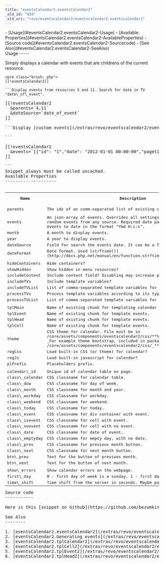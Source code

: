 ```yaml
---
title: "eventsCalendar2.eventsCalendar2"
_old_id: "834"
_old_uri: "revo/eventscalendar2/eventscalendar2.eventscalendar2"
---
```


<div>- [Usage](#eventsCalendar2.eventsCalendar2-Usage)
- [Available Properties](#eventsCalendar2.eventsCalendar2-AvailableProperties)
- [Source code](#eventsCalendar2.eventsCalendar2-Sourcecode)
- [See Also](#eventsCalendar2.eventsCalendar2-SeeAlso)

</div>Usage
-----

Simply displays a calendar with events that are childrens of the current resource.

```
<pre class="brush: php">
[[!eventsCalendar2]]

```Display events from resources 5 and 11. Search for date in TV "date\_of\_event".

```
<pre class="brush: php">
[[!eventsCalendar2
  &parents=`4,11`
  &dateSource=`date_of_event`
]]

```Display [custom events](/extras/revo/eventscalendar2/eventscalendar2.generating-events "eventsCalendar2.Generating events"), independent from resources.

```
<pre class="brush: php">
[[!eventsCalendar2
  &events=`[{"id": "1","date": "2012-01-01 00:00:00","pagetitle": "Test page"},{"id": "2","date": "2012-01-02 12:05:00","pagetitle": "Test page 2"}]`
]]

```<div class="warning">Snippet always must be called uncached.</div>Available Properties
--------------------

<table id="TBL1376497247009"><tbody><tr><th>Name</th><th>Description</th><th>Default Value</th></tr><tr><td>parents</td><td>The ids of an comm-separated list of existing containers.   
</td><td>?urrent resource   
</td></tr><tr><td>events</td><td>An json-array of events. Overrides all settings. Allows you to display random events from any source. Required date parameter in an array of events to date in the format "Ymd H:i:s".</td><td>none</td></tr><tr><td>month</td><td>A month to display events.   
</td><td>date('m')</td></tr><tr><td>year</td><td>A year to display events.</td><td>date('Y')</td></tr><tr><td>dateSource</td><td>Field for search the events date. It can be a TV.</td><td>createdon</td></tr><tr><td>dateFormat</td><td>Date format. Used [strftime()](http://docs.php.net/manual/en/function.strftime.php).</td><td>%d %b %Y %H:%M</td></tr><tr><td> </td><td> </td><td> </td></tr><tr><td>hideContainers</td><td>Hide containers?   
</td><td>0</td></tr><tr><td>showHidden</td><td>Show hidden in menu resources?</td><td>1</td></tr><tr><td>includeContent</td><td>Include content field? Disabling may increase perfomance.</td><td>1</td></tr><tr><td>includeTVs</td><td>Include template variables?</td><td>0</td></tr><tr><td>includeTVList   
</td><td>List of comma-separated template variables for including.   
</td><td>none</td></tr><tr><td>processTVs   
</td><td>Process template variables according to its type?   
</td><td>0</td></tr><tr><td>processTVList   
</td><td>List of comma-separated template variables for processing of events.   
</td><td>none</td></tr><tr><td> </td><td> </td><td> </td></tr><tr><td>tplMain</td><td>Name of existing chunk for templating calendar container.   
</td><td>tplCalendar2</td></tr><tr><td>tplEvent   
</td><td>Name of existing chunk for template events.   
</td><td>tplEvent2   
</td></tr><tr><td>tplHead</td><td>Name of existing chunk for template events.   
</td><td>tplHead2</td></tr><tr><td>tplCell</td><td>Name of existing chunk for template events.   
</td><td>tplCell2</td></tr><tr><td>theme</td><td>CSS theme for calendar. File must be in /core/assets/components/eventscalendar2/css/**%themename%**/theme.css.   
_For example theme bootstrap, included in package is in /core/assets/components/eventscalendar2/css/_**_bootstrap_**_/theme.css_  
</td><td>default</td></tr><tr><td>regCss</td><td>Load built-in CSS (or theme) for calendar?</td><td>1</td></tr><tr><td>regJs</td><td>Load built-in javascript for calendar?</td><td>1</td></tr><tr><td>plPrefix</td><td>Placeholders prefix.</td><td>ec.</td></tr><tr><td> </td><td> </td><td> </td></tr><tr><td>calendar\_id</td><td>Unique id of calendar table on page.</td><td>Calendar</td></tr><tr><td>class\_calendar</td><td>CSS classname for calendar table.   
</td><td>calendar</td></tr><tr><td>class\_dow</td><td>CSS classname for day of week.   
</td><td>dow</td></tr><tr><td>class\_month</td><td>CSS classname for month and year.   
</td><td>month</td></tr><tr><td>class\_workday   
</td><td>CSS classname for workday.   
</td><td>workday</td></tr><tr><td>class\_weekend   
</td><td>CSS classname for weekend.   
</td><td>weekend</td></tr><tr><td>class\_today   
</td><td>CSS classname for today.   
</td><td>today</td></tr><tr><td>class\_event   
</td><td>CSS classname for div container with event.   
</td><td>event</td></tr><tr><td>class\_isevent   
</td><td>CSS classname for cell with event.   
</td><td>isevent</td></tr><tr><td>class\_noevent   
</td><td>CSS classname for cell with no event.   
</td><td>noevent</td></tr><tr><td>class\_date   
</td><td>CSS classname for date of event.   
</td><td>date</td></tr><tr><td>class\_emptyday   
</td><td>CSS classname for empty day, with no date.   
</td><td>emptyday</td></tr><tr><td>class\_prev   
</td><td>CSS classname for previous month button.</td><td>prev</td></tr><tr><td>class\_next   
</td><td>CSS classname for next month button.   
</td><td>next</td></tr><tr><td>btn\_prev   
</td><td>Text for the button of previuos month.   
</td><td>«</td></tr><tr><td>btn\_next   
</td><td>Text for the button of next month.   
</td><td>»</td></tr><tr><td> </td><td> </td><td> </td></tr><tr><td>show\_errors   
</td><td>Show calendar errors on the webpage.   
</td><td>1</td></tr><tr><td>first\_day   
</td><td>0 - first day of week is a sunday. 1 - first day of week is a monday.   
</td><td>1</td></tr><tr><td>time\_shift   
</td><td>Time shift from the server in seconds. Maybe positive or negative.   
</td><td>0</td></tr></tbody></table>Source code
-----------

Here is this [snippet on Github](https://github.com/bezumkin/eventsCalendar2/blob/master/core/components/eventscalendar2/elements/snippets/snippet.eventscalendar2.php).

See Also
--------

1. [eventsCalendar2.eventsCalendar2](/extras/revo/eventscalendar2/eventscalendar2.eventscalendar2)
2. [eventsCalendar2.Generating events](/extras/revo/eventscalendar2/eventscalendar2.generating-events)
3. [eventsCalendar2.tplCalendar2](/extras/revo/eventscalendar2/eventscalendar2.tplcalendar2)
4. [eventsCalendar2.tplCell2](/extras/revo/eventscalendar2/eventscalendar2.tplcell2)
5. [eventsCalendar2.tplEvent2](/extras/revo/eventscalendar2/eventscalendar2.tplevent2)
6. [eventsCalendar2.tplHead2](/extras/revo/eventscalendar2/eventscalendar2.tplhead2)